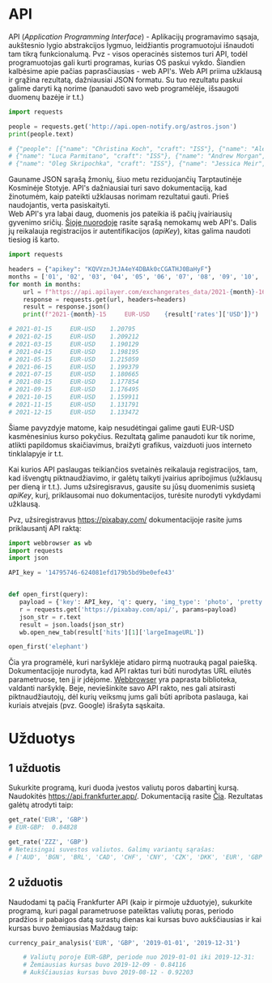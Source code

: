 # API

API (*Application Programming Interface*) - Aplikacijų programavimo sąsaja, aukštesnio lygio abstrakcijos lygmuo, 
leidžiantis programuotojui išnaudoti tam tikrą funkcionalumą. Pvz - visos operacinės sistemos turi API, todėl 
programuotojas gali kurti programas, kurias OS paskui vykdo. Šiandien kalbėsime apie pačias paprasčiausias - web API's.
Web API priima užklausą ir grąžina rezultatą, dažniausiai JSON formatu. Su tuo rezultatu paskui galime daryti ką norime
(panaudoti savo web programėlėje, išsaugoti duomenų bazėje ir t.t.)

```python
import requests

people = requests.get('http://api.open-notify.org/astros.json')
print(people.text)

# {"people": [{"name": "Christina Koch", "craft": "ISS"}, {"name": "Alexander Skvortsov", "craft": "ISS"}, 
# {"name": "Luca Parmitano", "craft": "ISS"}, {"name": "Andrew Morgan", "craft": "ISS"}, 
# {"name": "Oleg Skripochka", "craft": "ISS"}, {"name": "Jessica Meir", "craft": "ISS"}], "number": 6, "message": "success"}
```

Gauname JSON sąrašą žmonių, šiuo metu reziduojančių Tarptautinėje Kosminėje Stotyje.
API's dažniausiai turi savo dokumentaciją, kad žinotumėm, kaip pateikti užklausas norimam rezultatui gauti. Prieš naudojantis, 
verta pasiskaityti. \
Web API's yra labai daug, duomenis jos pateikia iš pačių įvairiausių gyvenimo sričių. 
[Šioje nuorodoje](https://github.com/public-apis/public-apis) rasite sąrašą nemokamų web API's. Dalis jų reikalauja 
registracijos ir autentifikacijos (*apiKey*), kitas galima naudoti tiesiog iš karto.

```python
import requests

headers = {"apikey": "KQVVznJtJA4eY4DBAk0cCGATHJ0BaHyF"}
months = ['01', '02', '03', '04', '05', '06', '07', '08', '09', '10', '11', '12']
for month in months:
    url = f"https://api.apilayer.com/exchangerates_data/2021-{month}-16?symbols=USD&base=EUR"
    response = requests.get(url, headers=headers)
    result = response.json()
    print(f"2021-{month}-15     EUR-USD    {result['rates']['USD']}")

# 2021-01-15     EUR-USD    1.20795
# 2021-02-15     EUR-USD    1.209212
# 2021-03-15     EUR-USD    1.190129
# 2021-04-15     EUR-USD    1.198195
# 2021-05-15     EUR-USD    1.215059
# 2021-06-15     EUR-USD    1.199379
# 2021-07-15     EUR-USD    1.180665
# 2021-08-15     EUR-USD    1.177854
# 2021-09-15     EUR-USD    1.176495
# 2021-10-15     EUR-USD    1.159911
# 2021-11-15     EUR-USD    1.131791
# 2021-12-15     EUR-USD    1.133472
```
 
 Šiame pavyzdyje matome, kaip nesudėtingai galime gauti EUR-USD kasmėnesinius kurso pokyčius. Rezultatą galime panaudoti 
 kur tik norime, atlikti papildomus skaičiavimus, braižyti grafikus, vaizduoti juos interneto tinklalapyje ir t.t.
 
 Kai kurios API paslaugas teikiančios svetainės reikalauja registracijos, tam, kad išvengtų piktnaudžiavimo, ir galėtų 
 taikyti įvairius apribojimus (užklausų per dieną ir t.t.). Jums užsiregisravus, gausite su jūsų duomenimis susietą *apiKey*, 
 kurį, priklausomai nuo dokumentacijos, turėsite nurodyti vykdydami užklausą.
 
 Pvz, užsiregistravus https://pixabay.com/ dokumentacijoje rasite jums priklausantį API raktą:
 ```python
import webbrowser as wb
import requests
import json

API_key = '14795746-624081efd179b5bd9be0efe43'


def open_first(query):
    payload = {'key': API_key, 'q': query, 'img_type': 'photo', 'pretty': 'true'}
    r = requests.get('https://pixabay.com/api/', params=payload)
    json_str = r.text
    result = json.loads(json_str)
    wb.open_new_tab(result['hits'][1]['largeImageURL'])

open_first('elephant')
```
Čia yra programėlė, kuri naršyklėje atidaro pirmą nuotrauką pagal paiešką. Dokumentacijoje nurodyta, 
kad API raktas turi būti nurodytas URL eilutės parametruose, ten jį ir įdėjome. 
[Webbrowser](https://docs.python.org/3/library/webbrowser.html) yra paprasta biblioteka, valdanti naršyklę.
Beje, neviešinkite savo API rakto, nes gali atsirasti piktnaudžiautojų, dėl kurių veiksmų jums gali būti 
apribota paslauga, kai kuriais atvejais (pvz. Google) išrašyta sąskaita. 

# Užduotys
## 1 užduotis
Sukurkite programą, kuri duoda įvestos valiutų poros dabartinį kursą. Naudokitės https://api.frankfurter.app/. 
Dokumentaciją rasite [Čia](https://www.frankfurter.app/docs/). Rezultatas galėtų atrodyti taip:
```python
get_rate('EUR', 'GBP')
# EUR-GBP:	0.84828

get_rate('ZZZ', 'GBP')
# Neteisingai suvestos valiutos. Galimų variantų sąrašas:
# ['AUD', 'BGN', 'BRL', 'CAD', 'CHF', 'CNY', 'CZK', 'DKK', 'EUR', 'GBP', 'HKD', 'HRK', 'HUF', 'IDR', 'ILS', 'INR', 'ISK', 'JPY', 'KRW', 'MXN', 'MYR', 'NOK', 'NZD', 'PHP', 'PLN', 'RON', 'RUB', 'SEK', 'SGD', 'THB', 'TRY', 'USD', 'ZAR']
```

## 2 užduotis
Naudodami tą pačią Frankfurter API (kaip ir pirmoje užduotyje), sukurkite programą, kuri pagal parametruose pateiktas valiutų poras, 
periodo pradžios ir pabaigos datą surastų dienas kai kursas buvo aukščiausias ir kai kursas buvo žemiausias
Maždaug taip:

```python
currency_pair_analysis('EUR', 'GBP', '2019-01-01', '2019-12-31')

    # Valiutų poroje EUR-GBP, periode nuo 2019-01-01 iki 2019-12-31:
    # Žemiausias kursas buvo 2019-12-09 - 0.84116
    # Aukščiausias kursas buvo 2019-08-12 - 0.92203
```

<!--
# 2
Sukurkite programą, kuri atspausdintų jūsų rytdienos horoskopą, naudokite šį [resursą](https://github.com/sameerkumar18/aztro).
-->

